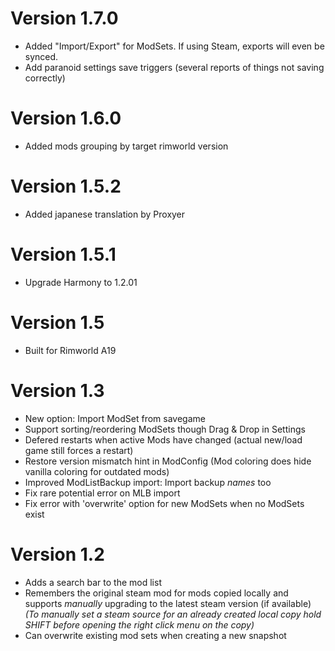 # Version 1.7.0

- Added "Import/Export" for ModSets. If using Steam, exports will even be synced.
- Add paranoid settings save triggers (several reports of things not saving correctly)

# Version 1.6.0

- Added mods grouping by target rimworld version

# Version 1.5.2

- Added japanese translation by Proxyer

# Version 1.5.1

- Upgrade Harmony to 1.2.01

# Version 1.5

- Built for Rimworld A19

# Version 1.3

- New option: Import ModSet from savegame
- Support sorting/reordering ModSets though Drag & Drop in Settings
- Defered restarts when active Mods have changed (actual new/load game still forces a restart)
- Restore version mismatch hint in ModConfig (Mod coloring does hide vanilla coloring for outdated mods)
- Improved ModListBackup import: Import backup *names* too
- Fix rare potential error on MLB import
- Fix error with 'overwrite' option for new ModSets when no ModSets exist

# Version 1.2

- Adds a search bar to the mod list
- Remembers the original steam mod for mods copied locally and supports *manually* upgrading to the latest steam version (if available)
  _(To manually set a steam source for an already created local copy hold SHIFT before opening the right click menu on the copy)_
- Can overwrite existing mod sets when creating a new snapshot
